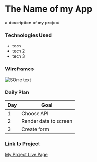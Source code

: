 # The Name of my App

a description of my project

### Technologies Used

- tech
- tech 2
- tech 3


### Wireframes

![SOme text](https://i.ytimg.com/vi/mRf3-JkwqfU/mqdefault.jpg)


### Daily Plan

|Day|Goal|
|----|----|
| 1 | Choose API |
| 2 | Render data to screen |
| 3 | Create form |

### Link to Project
[My Project Live Page](https://www.google.com)